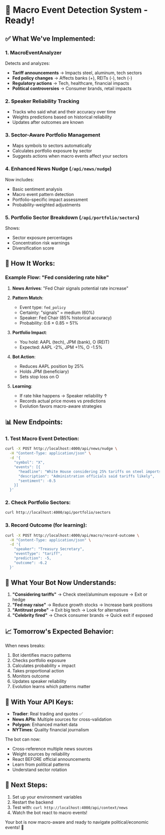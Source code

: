 # 🚀 Macro Event Detection System - Ready!

## ✅ What We've Implemented:

### 1. **MacroEventAnalyzer** 
Detects and analyzes:
- **Tariff announcements** → Impacts steel, aluminum, tech sectors
- **Fed policy changes** → Affects banks (+), REITs (-), tech (-)
- **Regulatory actions** → Tech, healthcare, financial impacts
- **Political controversies** → Consumer brands, retail impacts

### 2. **Speaker Reliability Tracking**
- Tracks who said what and their accuracy over time
- Weights predictions based on historical reliability
- Updates after outcomes are known

### 3. **Sector-Aware Portfolio Management**
- Maps symbols to sectors automatically
- Calculates portfolio exposure by sector
- Suggests actions when macro events affect your sectors

### 4. **Enhanced News Nudge** (`/api/news/nudge`)
Now includes:
- Basic sentiment analysis
- Macro event pattern detection
- Portfolio-specific impact assessment
- Probability-weighted adjustments

### 5. **Portfolio Sector Breakdown** (`/api/portfolio/sectors`)
Shows:
- Sector exposure percentages
- Concentration risk warnings
- Diversification score

## 🔧 How It Works:

### Example Flow: "Fed considering rate hike"

1. **News Arrives**: "Fed Chair signals potential rate increase"
   
2. **Pattern Match**: 
   - Event type: `fed_policy`
   - Certainty: "signals" = medium (60%)
   - Speaker: Fed Chair (85% historical accuracy)
   - Probability: 0.6 × 0.85 = 51%

3. **Portfolio Impact**:
   - You hold: AAPL (tech), JPM (bank), O (REIT)
   - Expected: AAPL -2%, JPM +1%, O -1.5%
   
4. **Bot Action**:
   - Reduces AAPL position by 25%
   - Holds JPM (beneficiary)
   - Sets stop loss on O

5. **Learning**:
   - If rate hike happens → Speaker reliability ↑
   - Records actual price moves vs predictions
   - Evolution favors macro-aware strategies

## 📊 New Endpoints:

### 1. Test Macro Event Detection:
```bash
curl -X POST http://localhost:4000/api/news/nudge \
  -H "Content-Type: application/json" \
  -d '{
    "symbol": "X",
    "events": [{
      "headline": "White House considering 25% tariffs on steel imports",
      "description": "Administration officials said tariffs likely",
      "sentiment": -0.5
    }]
  }'
```

### 2. Check Portfolio Sectors:
```bash
curl http://localhost:4000/api/portfolio/sectors
```

### 3. Record Outcome (for learning):
```bash
curl -X POST http://localhost:4000/api/macro/record-outcome \
  -H "Content-Type: application/json" \
  -d '{
    "speaker": "Treasury Secretary",
    "eventType": "tariff",
    "prediction": -5,
    "outcome": -6.2
  }'
```

## 🎯 What Your Bot Now Understands:

1. **"Considering tariffs"** → Check steel/aluminum exposure → Exit or hedge
2. **"Fed may raise"** → Reduce growth stocks → Increase bank positions  
3. **"Antitrust probe"** → Exit big tech → Look for alternatives
4. **"Celebrity fired"** → Check consumer brands → Quick exit if exposed

## 📈 Tomorrow's Expected Behavior:

When news breaks:
1. Bot identifies macro patterns
2. Checks portfolio exposure  
3. Calculates probability × impact
4. Takes proportional action
5. Monitors outcome
6. Updates speaker reliability
7. Evolution learns which patterns matter

## 🔑 With Your API Keys:

- **Tradier**: Real trading and quotes ✅
- **News APIs**: Multiple sources for cross-validation
- **Polygon**: Enhanced market data
- **NYTimes**: Quality financial journalism

The bot can now:
- Cross-reference multiple news sources
- Weight sources by reliability
- React BEFORE official announcements
- Learn from political patterns
- Understand sector rotation

## 🚦 Next Steps:

1. Set up your environment variables
2. Restart the backend
3. Test with: `curl http://localhost:4000/api/context/news`
4. Watch the bot react to macro events!

Your bot is now macro-aware and ready to navigate political/economic events! 🎉
